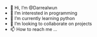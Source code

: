 - 👋 Hi, I’m @Darrealwun
- 👀 I’m interested in programming
- 🌱 I’m currently learning python
- 💞️ I’m looking to collaborate on projects
- 📫 How to reach me ...

<!---
Darrealwun/Darrealwun is a ✨ special ✨ repository because its `README.md` (this file) appears on your GitHub profile.
You can click the Preview link to take a look at your changes.
--->
